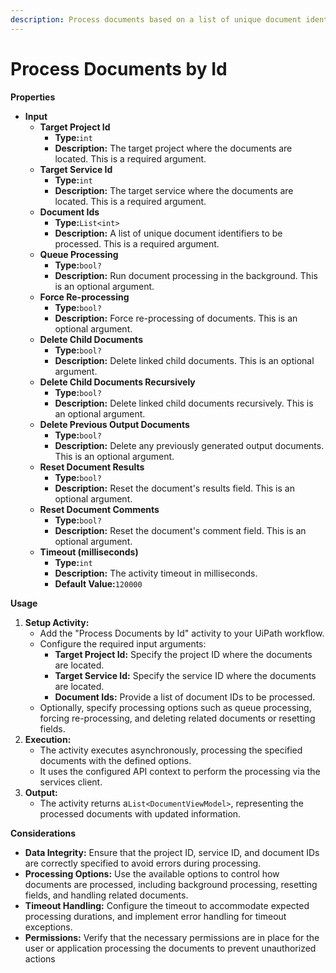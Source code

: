 ```yaml
---
description: Process documents based on a list of unique document identifiers.
---
```


# Process Documents by Id

**Properties**

* **Input**
  * **Target Project Id**
    * **Type:**`int`
    * **Description:** The target project where the documents are located. This is a required argument.
  * **Target Service Id**
    * **Type:**`int`
    * **Description:** The target service where the documents are located. This is a required argument.
  * **Document Ids**
    * **Type:**`List<int>`
    * **Description:** A list of unique document identifiers to be processed. This is a required argument.
  * **Queue Processing**
    * **Type:**`bool?`
    * **Description:** Run document processing in the background. This is an optional argument.
  * **Force Re-processing**
    * **Type:**`bool?`
    * **Description:** Force re-processing of documents. This is an optional argument.
  * **Delete Child Documents**
    * **Type:**`bool?`
    * **Description:** Delete linked child documents. This is an optional argument.
  * **Delete Child Documents Recursively**
    * **Type:**`bool?`
    * **Description:** Delete linked child documents recursively. This is an optional argument.
  * **Delete Previous Output Documents**
    * **Type:**`bool?`
    * **Description:** Delete any previously generated output documents. This is an optional argument.
  * **Reset Document Results**
    * **Type:**`bool?`
    * **Description:** Reset the document's results field. This is an optional argument.
  * **Reset Document Comments**
    * **Type:**`bool?`
    * **Description:** Reset the document's comment field. This is an optional argument.
  * **Timeout (milliseconds)**
    * **Type:**`int`
    * **Description:** The activity timeout in milliseconds.
    * **Default Value:**`120000`

**Usage**

1. **Setup Activity:**
   * Add the "Process Documents by Id" activity to your UiPath workflow.
   * Configure the required input arguments:
     * **Target Project Id:** Specify the project ID where the documents are located.
     * **Target Service Id:** Specify the service ID where the documents are located.
     * **Document Ids:** Provide a list of document IDs to be processed.
   * Optionally, specify processing options such as queue processing, forcing re-processing, and deleting related documents or resetting fields.
2. **Execution:**
   * The activity executes asynchronously, processing the specified documents with the defined options.
   * It uses the configured API context to perform the processing via the services client.
3. **Output:**
   * The activity returns a`List<DocumentViewModel>`, representing the processed documents with updated information.

**Considerations**

* **Data Integrity:** Ensure that the project ID, service ID, and document IDs are correctly specified to avoid errors during processing.
* **Processing Options:** Use the available options to control how documents are processed, including background processing, resetting fields, and handling related documents.
* **Timeout Handling:** Configure the timeout to accommodate expected processing durations, and implement error handling for timeout exceptions.
* **Permissions:** Verify that the necessary permissions are in place for the user or application processing the documents to prevent unauthorized actions
